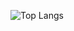 ![Top Langs](https://github-readme-stats.vercel.app/api/top-langs/?username=kaykyc&theme=tokyonight)
